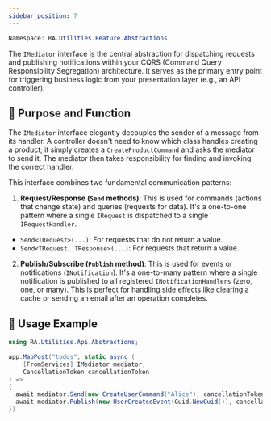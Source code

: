 ```yaml
---
sidebar_position: 7
---
```


```powershell
Namespace: RA.Utilities.Feature.Abstractions
```

The `IMediator` interface is the central abstraction for dispatching requests and publishing notifications within your CQRS (Command Query Responsibility Segregation) architecture.
It serves as the primary entry point for triggering business logic from your presentation layer (e.g., an API controller).

## 🎯 Purpose and Function

The `IMediator` interface elegantly decouples the sender of a message from its handler.
A controller doesn't need to know which class handles creating a product;
it simply creates a `CreateProductCommand` and asks the mediator to send it.
The mediator then takes responsibility for finding and invoking the correct handler.

This interface combines two fundamental communication patterns:

1. **Request/Response (`Send` methods)**:
This is used for commands (actions that change state) and queries (requests for data).
It's a one-to-one pattern where a single `IRequest` is dispatched to a single `IRequestHandler`.
  * `Send<TRequest>(...)`: For requests that do not return a value.
  * `Send<TRequest, TResponse>(...)`: For requests that return a value.

2. **Publish/Subscribe (`Publish` method)**:
This is used for events or notifications (`INotification`).
It's a one-to-many pattern where a single notification is published to all registered `INotificationHandlers` (zero, one, or many).
This is perfect for handling side effects like clearing a cache or sending an email after an operation completes.

## 🚀 Usage Example

```csharp
using RA.Utilities.Api.Abstractions;

app.MapPost("todos", static async (
    [FromServices] IMediator mediator,
    CancellationToken cancellationToken
) =>
{
  await mediator.Send(new CreateUserCommand("Alice"), cancellationToken);
  await mediator.Publish(new UserCreatedEvent(Guid.NewGuid()), cancellationToken);
})
```